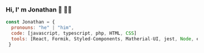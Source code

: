 ### Hi, I' m Jonathan 👋 👨‍💻
```js
const Jonathan = {
  pronouns: "he" | "him",
  code: [javascript, typescript, php, HTML, CSS]
  tools: [React, Formik, Styled-Components, Matherial-UI, jest, Node, express]
 }
```
<!--
**JotaErrE01/JotaErrE01** is a ✨ _special_ ✨ repository because its `README.md` (this file) appears on your GitHub profile.

Here are some ideas to get you started:

- 🔭 I’m currently working on ...
- 🌱 I’m currently learning ...
- 👯 I’m looking to collaborate on ...
- 🤔 I’m looking for help with ...
- 💬 Ask me about ...
- 📫 How to reach me: ...
- 😄 Pronouns: ...
- ⚡ Fun fact: ...
-->
